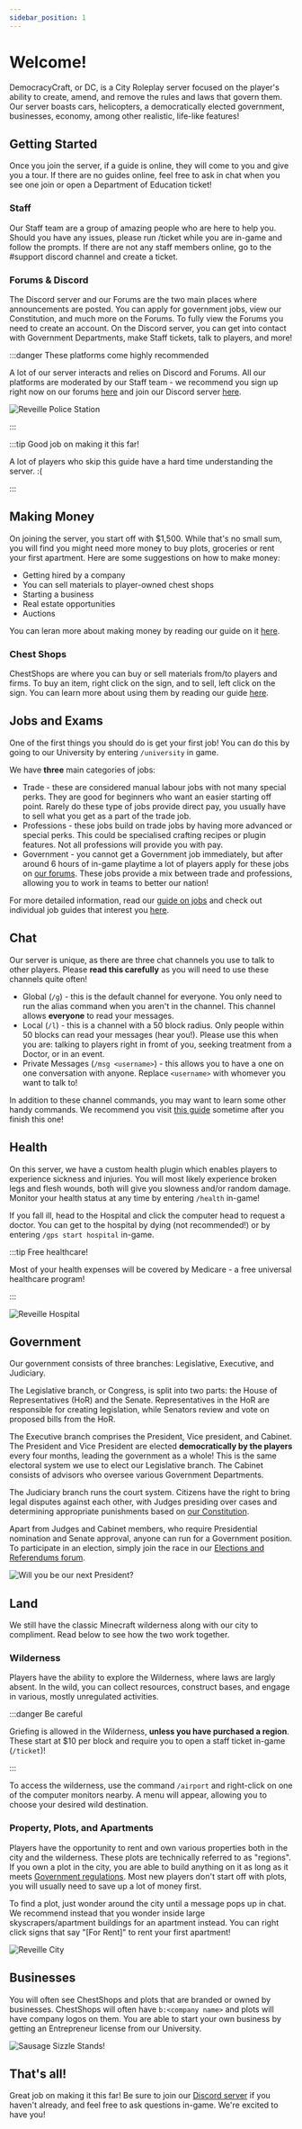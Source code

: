 ```yaml
---
sidebar_position: 1
---
```


# Welcome!

DemocracyCraft, or DC, is a City Roleplay server focused on the player's ability to create, amend, and remove the rules and laws that govern them. Our server boasts cars, helicopters, a democratically elected government, businesses, economy, among other realistic, life-like features!

## Getting Started

Once you join the server, if a guide is online, they will come to you and give you a tour. If there are no guides online, feel free to ask in chat when you see one join or open a Department of Education ticket!


### Staff

Our Staff team are a group of amazing people who are here to help you. Should you have any issues, please run /ticket while you are in-game and follow the prompts. If there are not any staff members online, go to the #support discord channel and create a ticket.

### Forums & Discord

The Discord server and our Forums are the two main places where announcements are posted. You can apply for government jobs, view our Constitution, and much more on the Forums. To fully view the Forums you need to create an account. On the Discord server, you can get into contact with Government Departments, make Staff tickets, talk to players, and more!

:::danger These platforms come highly recommended

A lot of our server interacts and relies on Discord and Forums. All our platforms are moderated by our Staff team - we recommend you sign up right now on our forums [here](https://www.democracycraft.net) and join our Discord server [here](https://discord.gg/democracy).

![Reveille Police Station](./static/img/intro/reveillepolicestation.png)

:::

:::tip Good job on making it this far!

A lot of players who skip this guide have a hard time understanding the server. :(

:::

## Making Money

On joining the server, you start off with $1,500. While that's no small sum, you will find you might need more money to buy plots, groceries or rent your first apartment. Here are some suggestions on how to make money:

- Getting hired by a company
- You can sell materials to player-owned chest shops
- Starting a business
- Real estate opportunities
- Auctions

You can leran more about making money by reading our guide on it [here](https://democracycraft.net/threads/making-money.1410/).

### Chest Shops

ChestShops are where you can buy or sell materials from/to players and firms. To buy an item, right click on the sign, and to sell, left click on the sign. You can learn more about using them by reading our guide [here](https://democracycraft.net/threads/chest-shops.76/).


## Jobs and Exams

One of the first things you should do is get your first job! You can do this by going to our University by entering ``/university`` in game. 

We have **three** main categories of jobs:
- Trade - these are considered manual labour jobs with not many special perks. They are good for beginners who want an easier starting off point. Rarely do these type of jobs provide direct pay, you usually have to sell what you get as a part of the trade job.
- Professions - these jobs build on trade jobs by having more advanced or special perks. This could be specialised crafting recipes or plugin features. Not all professions will provide you with pay.
- Government - you cannot get a Government job immediately, but after around 6 hours of in-game playtime a lot of players apply for these jobs on [our forums](https://www.democracycraft.net). These jobs provide a mix between trade and professions, allowing you to work in teams to better our nation!

For more detailed information, read our [guide on jobs](https://democracycraft.net/threads/jobs.711/) and check out individual job guides that interest you [here](https://democracycraft.net/forums/job-guides.50/).

## Chat
Our server is unique, as there are three chat channels you use to talk to other players. Please **read this carefully** as you will need to use these channels quite often!
- Global (``/g``) - this is the default channel for everyone. You only need to run the alias command when you aren't in the channel. This channel allows **everyone** to read your messages.
- Local (``/l``) - this is a channel with a 50 block radius. Only people within 50 blocks can read your messages (hear you!). Please use this when you are: talking to players right in fromt of you, seeking treatment from a Doctor, or in an event.
- Private Messages (``/msg <username>``) - this allows you to have a one on one conversation with anyone. Replace ``<username>`` with whomever you want to talk to!

In addition to these channel commands, you may want to learn some other handy commands. We recommend you visit [this guide](https://democracycraft.net/threads/commands.1264/) sometime after you finish this one!

## Health

On this server, we have a custom health plugin which enables players to experience sickness and injuries. You will most likely experience broken legs and flesh wounds, both will give you slowness and/or random damage. Monitor your health status at any time by entering ``/health`` in-game!

If you fall ill, head to the Hospital and click the computer head to request a doctor. You can get to the hospital by dying (not recommended!) or by entering ``/gps start hospital`` in-game.

:::tip Free healthcare!

Most of your health expenses will be covered by Medicare - a free universal healthcare program!

:::

![Reveille Hospital](./static/img/intro/deadwax_and_derpy_at_hospital.png)

## Government 
Our government consists of three branches: Legislative, Executive, and Judiciary.

The Legislative branch, or Congress, is split into two parts: the House of Representatives (HoR) and the Senate. Representatives in the HoR are responsible for creating legislation, while Senators review and vote on proposed bills from the HoR.

The Executive branch comprises the President, Vice president, and Cabinet. The President and Vice President are elected **democratically by the players** every four months, leading the government as a whole! This is the same electoral system we use to elect our Legislative branch. The Cabinet consists of advisors who oversee various Government Departments.

The Judiciary branch runs the court system. Citizens have the right to bring legal disputes against each other, with Judges presiding over cases and determining appropriate punishments based on [our Constitution](https://www.democracycraft.net/threads/constitution.6/#post-6).

Apart from Judges and Cabinet members, who require Presidential nomination and Senate approval, anyone can run for a Government position. To participate in an election, simply join the race in our [Elections and Referendums forum](https://www.democracycraft.net/forums/elections-referendums.27/).

![Will you be our next President?](./static/img/intro/will_you_be_our_next_president.png)

## Land
We still have the classic Minecraft wilderness along with our city to compliment. Read below to see how the two work together.

### Wilderness
Players have the ability to explore the Wilderness, where laws are largly absent. In the wild, you can collect resources, construct bases, and engage in various, mostly unregulated activities. 

:::danger Be careful

Griefing is allowed in the Wilderness, **unless you have purchased a region**. These start at $10 per block and require you to open a staff ticket in-game (``/ticket``)!

:::

To access the wilderness, use the command ``/airport`` and right-click on one of the computer monitors nearby. A menu will appear, allowing you to choose your desired wild destination.

### Property, Plots, and Apartments
Players have the opportunity to rent and own various properties both in the city and the wilderness. These plots are technically referred to as "regions". If you own a plot in the city, you are able to build anything on it as long as it meets [Government regulations](https://www.democracycraft.net/threads/eviction-information.17/). Most new players don't start off with plots, you will usually need to save up a lot of money first.

To find a plot, just wonder around the city until a message pops up in chat. We recommend instead that you wonder inside large skyscrapers/apartment buildings for an apartment instead. You can right click signs that say "[For Rent]" to rent your first apartment!

![Reveille City](./static/img/intro/reveille_city.png)

## Businesses
You will often see ChestShops and plots that are branded or owned by businesses. ChestShops will often have ``b:<company name>`` and plots will have company logos on them. You are able to start your own business by getting an Entrepreneur license from our University.

![Sausage Sizzle Stands!](./static/img/intro/sausage_sizzle_stands.png)

## That's all!
Great job on making it this far! Be sure to join our [Discord server](https://discord.gg/democracy) if you haven't already, and feel free to ask questions in-game. We're excited to have you!
